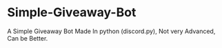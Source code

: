# Simple-Giveaway-Bot
A Simple Giveaway Bot Made In python (discord.py), Not very Advanced, Can be Better.
